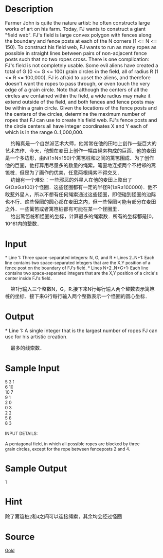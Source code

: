 
# Description

<div class="content"><p><span style="font-size: medium">Farmer John is quite the nature artist: he often constructs large works of art on his farm. Today, FJ wants to construct a giant &#34;field web&#34;. FJ&#39;s field is large convex polygon with fences along the boundary and fence posts at each of the N corners (1 &lt;= N &lt;= 150). To construct his field web, FJ wants to run as many ropes as possible in straight lines between pairs of non-adjacent fence posts such that no two ropes cross. There is one complication: FJ&#39;s field is not completely usable. Some evil aliens have created a total of G (0 &lt;= G &lt;= 100) grain circles in the field, all of radius R (1 &lt;= R &lt;= 100,000). FJ is afraid to upset the aliens, and therefore doesn&#39;t want the ropes to pass through, or even touch the very edge of a grain circle. Note that although the centers of all the circles are contained within the field, a wide radius may make it extend outside of the field, and both fences and fence posts may be within a grain circle. Given the locations of the fence posts and the centers of the circles, determine the maximum number of ropes that FJ can use to create his field web. FJ&#39;s fence posts and the circle centers all have integer coordinates X and Y each of which is in the range 0..1,000,000. </span></p>
<div><span style="font-size: medium">    约翰真是一个自然派艺术大师，他常常在他的田地上创作一些巨大的艺术杰作．今天，他想在麦田上创作一幅由绳索构成的巨画．他的麦田是一个多边形，由N(1≤N≤150)个篱笆桩和之间的篱笆围成．为了创作他的巨画，他打算用尽量多的数量的绳索，笔直地连接两个不相邻的篱笆桩．但是为了画作的优美，任意两根绳索不得交叉．</span></div>
<div><span style="font-size: medium">    约翰有一个难处：一些邪恶的外星人在他的麦田上整出了G(O≤G≤100)个怪圈．这些怪圈都有一定的半径R(1≤R≤100000)．他不敢惹外星人，所以不想有任何绳索通过这些怪圈，即使碰到怪圈的边际也不行．这些怪圈的圆心都在麦田之内，但一些怪圈可能有部分在麦田之外．一些篱笆或者篱笆桩都有可能在某一个怪圈里．</span></div>
<div><span style="font-size: medium">    给出篱笆桩和怪圈的坐标，计算最多的绳索数．所有的坐标都是[0，10^61内的整数．</span></div></div>

# Input

<div class="content"><p>* Line 1: Three space-separated integers: N, G, and R * Lines 2..N+1: Each line contains two space-separated integers that are the X,Y position of a fence post on the boundary of FJ&#39;s field. * Lines N+2..N+G+1: Each line contains two space-separated integers that are the X,Y position of a circle&#39;s center inside FJ&#39;s field.</p>
<div><span style="font-size: medium">    第1行输入三个整数N，G，R.接下来N行每行输入两个整数表示篱笆桩的坐标．接下来G行每</span><span style="font-size: medium">行输入两个整数表示一个怪圈的圆心坐标．</span></div></div>

# Output

<div class="content"><p><span style="font-size: medium">* Line 1: A single integer that is the largest number of ropes FJ can use for his artistic creation. </span></p>
<div><span style="font-size: medium">    最多的线索数．</span></div>
<p></p></div>

# Sample Input

<div class="content"><span class="sampledata">5 3 1<br/>
6 10<br/>
10 7<br/>
9 1<br/>
2 0<br/>
0 3<br/>
2 2<br/>
5 6<br/>
8 3<br/>
<br/>
INPUT DETAILS:<br/>
<br/>
A pentagonal field, in which all possible ropes are blocked by three<br/>
grain circles, except for the rope between fenceposts 2 and 4.<br/>
</span></div>

# Sample Output

<div class="content"><span class="sampledata">1<br/>
</span></div>

# Hint

<div class="content"><p></p><p><span style="font-size: medium"><span style="font-family: 宋体; mso-ascii-font-family: &#39;Times New Roman&#39;; mso-hansi-font-family: &#39;Times New Roman&#39;; mso-bidi-font-size: 12.0pt; mso-font-kerning: 1.0pt; mso-bidi-font-family: &#39;Times New Roman&#39;; mso-ansi-language: EN-US; mso-fareast-language: ZH-CN; mso-bidi-language: AR-SA">除了篱笆桩</span><span lang="EN-US" style="font-family: &#34;Times New Roman&#34;; mso-bidi-font-size: 12.0pt; mso-fareast-font-family: 宋体; mso-font-kerning: 1.0pt; mso-ansi-language: EN-US; mso-fareast-language: ZH-CN; mso-bidi-language: AR-SA">2</span><span style="font-family: 宋体; mso-ascii-font-family: &#39;Times New Roman&#39;; mso-hansi-font-family: &#39;Times New Roman&#39;; mso-bidi-font-size: 12.0pt; mso-font-kerning: 1.0pt; mso-bidi-font-family: &#39;Times New Roman&#39;; mso-ansi-language: EN-US; mso-fareast-language: ZH-CN; mso-bidi-language: AR-SA">和</span><span lang="EN-US" style="font-family: &#34;Times New Roman&#34;; mso-bidi-font-size: 12.0pt; mso-fareast-font-family: 宋体; mso-font-kerning: 1.0pt; mso-ansi-language: EN-US; mso-fareast-language: ZH-CN; mso-bidi-language: AR-SA">4</span><span style="font-family: 宋体; mso-ascii-font-family: &#39;Times New Roman&#39;; mso-hansi-font-family: &#39;Times New Roman&#39;; mso-bidi-font-size: 12.0pt; mso-font-kerning: 1.0pt; mso-bidi-font-family: &#39;Times New Roman&#39;; mso-ansi-language: EN-US; mso-fareast-language: ZH-CN; mso-bidi-language: AR-SA">之间可以连接绳索，其余均会经过怪圈</span></span></p><p></p></div>

# Source

<div class="content"><p><a href="problemset.php?search=Gold">Gold</a></p></div>

